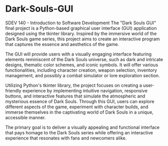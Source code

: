 # Dark-Souls-GUI
SDEV 140 - Introduction to Software Development
The "Dark Souls GUI" final project is a Python-based graphical user interface (GUI) application designed using the tkinter library. 
Inspired by the immersive world of the Dark Souls game series, this project aims to create an interactive program that captures the essence and aesthetics of the game.

The GUI will provide users with a visually engaging interface featuring elements reminiscent of the Dark Souls universe, such as dark and intricate designs, thematic color schemes, and iconic symbols. 
It will offer various functionalities, including character creation, weapon selection, inventory management, and possibly a combat simulator or lore exploration section.

Utilizing Python's tkinter library, the project focuses on creating a user-friendly experience by implementing intuitive navigation, responsive buttons, and interactive features that simulate the atmospheric and mysterious essence of Dark Souls. Through this GUI, users can explore different aspects of the game, experiment with character builds, and immerse themselves in the captivating world of Dark Souls in a unique, accessible manner.

The primary goal is to deliver a visually appealing and functional interface that pays homage to the Dark Souls series while offering an interactive experience that resonates with fans and newcomers alike.
